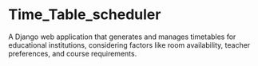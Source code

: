 # Time_Table_scheduler
A Django web application that generates and manages timetables for educational institutions, considering factors like room availability, teacher preferences, and course requirements.
